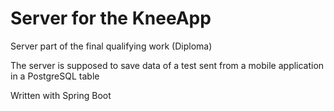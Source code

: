 # Server for the KneeApp
Server part of the final qualifying work (Diploma)

The server is supposed to save data of a test sent from a mobile application in a PostgreSQL table

Written with Spring Boot

